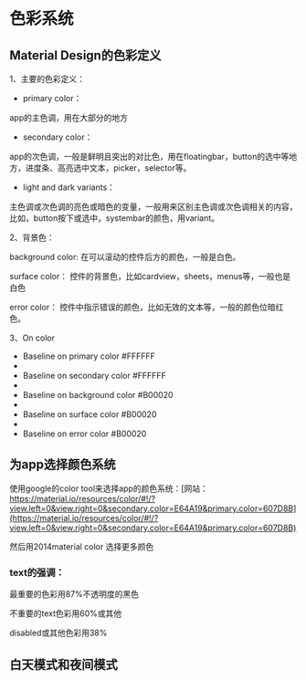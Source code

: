

# 色彩系统

## Material Design的色彩定义


1、主要的色彩定义：

* primary color： 

app的主色调，用在大部分的地方

* secondary color： 

app的次色调，一般是鲜明且突出的对比色，用在floatingbar，button的选中等地方，进度条、高亮选中文本，picker，selector等。

* light and dark variants：

主色调或次色调的亮色或暗色的变量，一般用来区别主色调或次色调相关的内容，比如，button按下或选中，systembar的颜色，用variant。

2、背景色：

background color: 在可以滚动的控件后方的颜色，一般是白色。

surface color： 控件的背景色，比如cardview，sheets，menus等，一般也是白色

error color： 控件中指示错误的颜色，比如无效的文本等，一般的颜色位暗红色。

3、On color

* Baseline on primary color #FFFFFF
* 
* Baseline on secondary color #FFFFFF
* 
* Baseline on background color #B00020
* 
* Baseline on surface color #B00020
* 
* Baseline on error color #B00020

## 为app选择颜色系统

使用google的color tool来选择app的颜色系统：[网站： https://material.io/resources/color/#!/?view.left=0&view.right=0&secondary.color=E64A19&primary.color=607D8B](https://material.io/resources/color/#!/?view.left=0&view.right=0&secondary.color=E64A19&primary.color=607D8B)

然后用2014material color 选择更多颜色

### text的强调：

最重要的色彩用87%不透明度的黑色

不重要的text色彩用60%或其他

disabled或其他色彩用38%


## 白天模式和夜间模式




